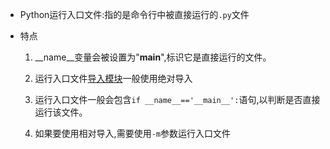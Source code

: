 - Python运行入口文件:指的是命令行中被直接运行的`.py`文件

- 特点

	1. \_\_name\_\_变量会被设置为"__main__",标识它是直接运行的文件。
	
	3. 运行入口文件[导入模块](python_import语句_包的调用.md)一般使用绝对导入
	
	4. 运行入口文件一般会包含`if __name__=='__main__':`语句,以判断是否直接运行该文件。
	
	5. 如果要使用相对导入,需要使用`-m`参数运行入口文件